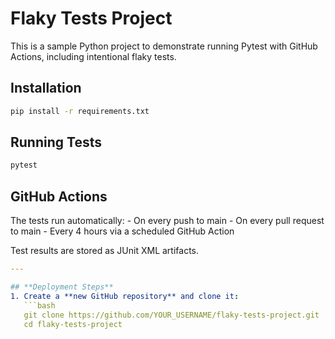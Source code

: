 # Flaky Tests Project

This is a sample Python project to demonstrate running Pytest with GitHub Actions, including intentional flaky tests.

## Installation

```bash
pip install -r requirements.txt
```

## Running Tests

```bash
pytest
```

## GitHub Actions

The tests run automatically: - On every push to main - On every pull request to main - Every 4 hours via a scheduled GitHub Action

Test results are stored as JUnit XML artifacts.

````yaml
---

## **Deployment Steps**
1. Create a **new GitHub repository** and clone it:
   ```bash
   git clone https://github.com/YOUR_USERNAME/flaky-tests-project.git
   cd flaky-tests-project
````
